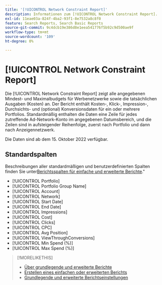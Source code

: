 ```yaml
---
title: '[!UICONTROL Network Constraint Report]'
description: Informationen zum [!UICONTROL Network Constraint Report].
exl-id: 11eae03a-824f-4ba2-93f1-8e7532a8c8f0
feature: Search Reports, Search Basic Reports
source-git-commit: 9c4dcb19e386d8e1eea541776f5b92c9d500ae9f
workflow-type: tm+mt
source-wordcount: '109'
ht-degree: 0%

---
```


# [!UICONTROL Network Constraint Report]

Die [!UICONTROL Network Constraint Report] zeigt alle angegebenen Mindest- und Maximalbudgets für Werbenetzwerke sowie die tatsächlichen Ausgaben (Kosten) an. Der Bericht enthält Kosten-, Klick-, Impression-, Durchsichts- und (optional) Konversionsdaten für ein oder mehrere Portfolios. Standardmäßig enthalten die Daten eine Zeile für jedes zutreffende Ad-Network-Konto im angegebenen Datumsbereich, und die Zeilen sind in aufsteigender Reihenfolge, zuerst nach Portfolio und dann nach Anzeigennetzwerk.

Die Daten sind ab dem 15. Oktober 2022 verfügbar.<!-- [Later: You can view data for the previous NN days.] -->

## Standardspalten

Beschreibungen aller standardmäßigen und benutzerdefinierten Spalten finden Sie unter[Berichtsspalten für einfache und erweiterte Berichte](basic-advanced-report-columns.md).&quot;

* [!UICONTROL Portfolio]
* [!UICONTROL Portfolio Group Name]
* [!UICONTROL Account]
* [!UICONTROL Network]
* [!UICONTROL Start Date]
* [!UICONTROL End Date]
* [!UICONTROL Impressions]
* [!UICONTROL Cost]
* [!UICONTROL Clicks]
* [!UICONTROL CPC]
* [!UICONTROL Avg Position]
* [!UICONTROL ViewThroughConversions]
* [!UICONTROL Min Spend (%)]
* [!UICONTROL Max Spend (%)]

>[!MORELIKETHIS]
>
>* [Über grundlegende und erweiterte Berichte](basic-advanced-report-about.md)
>* [Erstellen eines einfachen oder erweiterten Berichts](basic-advanced-report-generate.md)
>* [Grundlegende und erweiterte Berichtseinstellungen](basic-advanced-report-settings.md)
